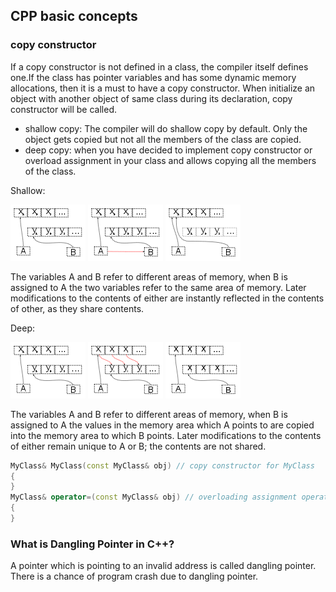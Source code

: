 ## CPP basic concepts ## 


### copy constructor ### 
If a copy constructor is not defined in a class, the compiler itself defines one.If the class has pointer variables and has some dynamic memory allocations, then it is a must to have a copy constructor.
When initialize an object with another object of same class during its declaration, copy constructor will be called.
- shallow copy: The compiler will do shallow copy by default.  Only the object gets copied but not all the members of the class are copied.
- deep copy: when you have decided to implement copy constructor or overload assignment in your class and allows copying all the members of the class.

Shallow:

![Before Copy](copy-constructor/shallow-BeforeCopy.png) ![Copying](copy-constructor/shallow-Copying.png) ![Done Copy](copy-constructor/shallow-Done.png)

The variables A and B refer to different areas of memory, when B is assigned to A the two variables refer to the same area of memory. Later modifications to the contents of either are instantly reflected in the contents of other, as they share contents.

Deep:

![Before Copy](copy-constructor/deep-BeforeCopy.png) ![Copying](copy-constructor/deep-Copying.png) ![Done Copy](copy-constructor/deep-Done.png)

The variables A and B refer to different areas of memory, when B is assigned to A the values in the memory area which A points to are copied into the memory area to which B points. Later modifications to the contents of either remain unique to A or B; the contents are not shared.

```C++
MyClass& MyClass(const MyClass& obj) // copy constructor for MyClass
{
}
MyClass& operator=(const MyClass& obj) // overloading assignment operator,
{
}
```

### What is Dangling Pointer in C++? ###
A pointer which is pointing to an invalid address is called dangling pointer. 
There is a chance of program crash due to dangling pointer.